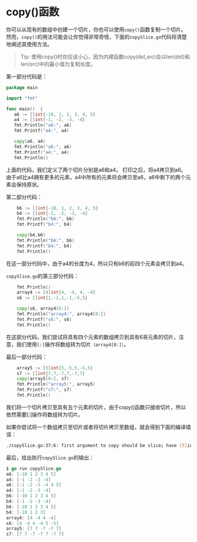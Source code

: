 # **copy()函数**

你可以从现有的数组中创建一个切片，你也可以使用`copy()`函数复制一个切片。然而，`copy()`的用法可能会让你觉得非常奇怪，下面的`copySlice.go`代码将清楚地阐述其使用方法。

>Tip: 使用copy()时你应该小心，因为内建函数copy(dst,src)会以len(dst)和len(src)中的最小值为复制长度。

第一部分代码是：

 ```go
package main

import "fmt"

func main()  {
    a6 := []int{-10, 1, 2, 3, 4, 5}
    a4 := []int{-1, -2, -3, -4}
    fmt.Println("a6:", a6)
    fmt.Printf("a4:", a4)

    copy(a6, a4)
    fmt.Println("a6:", a6)
    fmt.Printf("a4:", a4)
    fmt.Println()
 ```

上面的代码，我们定义了两个切片分别是a6和a4， 打印之后，将a4拷贝到a6。由于a6比a4拥有更多的元素，a4中所有的元素将会拷贝至a6，a6中剩下的两个元素会保持原状。

第二部分代码：

```go
    b6 := []int{-10, 1, 2, 3, 4, 5}
    b4 := []int{-1, -2, -3, -4}
    fmt.Println("b6:", b6)
    fmt.Printf("b4:", b4)

    copy(b4,b6)
    fmt.Println("b6:", b6)
    fmt.Printf("b4:", b4)
    fmt.Println()
```

在这一部分代码中，由于a4的长度为4，所以只有b6的前四个元素会拷贝到a4。

```copySlice.go```的第三部分代码：

```go
    fmt.Println()
    array4 := [4]int{4, -4, 4, -4}
    s6 := []int{1,-1,1,-1,-5,5}

    copy(s6, array4[0:])
    fmt.Println("array4:", array4[0:])
    fmt.Printf("s6:", s6)
    fmt.Println()
```

在这部分代码，我们尝试将具有四个元素的数组拷贝到具有6哥元素的切片，注意，我们使用`[:]`操作将数组转为切片`（array4[0:]）`。

最后一部分代码：

```go
    array5 := [5]int{5,-5,5,-5,5}
    s7 := []int{7,7,-7,7,-7,7}
    copy(array5[0:], s7)
    fmt.Println("array5:", array5)
    fmt.Printf("s7:", s7)
    fmt.Println()
```

我们将一个切片拷贝至具有五个元素的切片，由于copy()函数只接收切片，所以依然需要[:]操作将数组转为切片。

如果你尝试将一个数组拷贝至切片或者将切片拷贝至数组，就会得到下面的编译错误：

```bash
./copySlice.go:37:6: first argument to copy should be slice; have [5]int
```

最后，给出执行`copySlice.go`的输出：

```go
$ go run copySlice.go
a6: [-10 1 2 3 4 5]
a4: [-1 -2 -3 -4]
a6: [-1 -2 -3 -4 4 5]
a4: [-1 -2 -3 -4]
b6: [-10 1 2 3 4 5]
b4: [-1 -2 -3 -4]
b6: [-10 1 2 3 4 5]
b4: [-10 1 2 3]
array4: [4 -4 4 -4]
s6: [4 -4 4 -4 5 -5]
array5: [7 7 -7 -7 7]
s7: [7 7 -7 -7 7 -7 7]

```